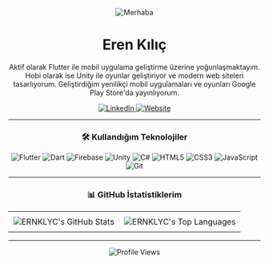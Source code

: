<p align="center">
  <img src="https://capsule-render.vercel.app/api?type=waving-hand&color=808080&height=120&section=header&text=Merhaba!&fontSize=40&fontColor=ffffff" alt="Merhaba" />
</p>

<h1 align="center">Eren Kılıç</h1>

<p align="center">
  Aktif olarak Flutter ile mobil uygulama geliştirme üzerine yoğunlaşmaktayım. Hobi olarak ise Unity ile oyunlar geliştiriyor ve modern web siteleri tasarlıyorum. Geliştirdiğim yenilikçi mobil uygulamaları ve oyunları Google Play Store'da yayınlıyorum.
</p>

<p align="center">
  <a href="https://www.linkedin.com/in/erenklyc/" target="_blank">
    <img src="https://img.shields.io/badge/LinkedIn-0077B5?style=for-the-badge&logo=linkedin&logoColor=white" alt="LinkedIn" />
  </a>
  <a href="https://ernklyc.github.io/" target="_blank">
    <img src="https://img.shields.io/badge/Website-464646?style=for-the-badge&logo=google-chrome&logoColor=white" alt="Website" />
  </a>
</p>

---

<h3 align="center">🛠️ Kullandığım Teknolojiler</h3>
<p align="center">
  <img src="https://img.shields.io/badge/Flutter-02569B?style=for-the-badge&logo=flutter&logoColor=white" alt="Flutter"/>
  <img src="https://img.shields.io/badge/Dart-0175C2?style=for-the-badge&logo=dart&logoColor=white" alt="Dart"/>
  <img src="https://img.shields.io/badge/Firebase-FFCA28?style=for-the-badge&logo=firebase&logoColor=black" alt="Firebase"/>
  <img src="https://img.shields.io/badge/Unity-FFFFFF?style=for-the-badge&logo=unity&logoColor=black" alt="Unity"/>
  <img src="https://img.shields.io/badge/C%23-512BD4?style=for-the-badge&logo=c-sharp&logoColor=white" alt="C#"/>
  <img src="https://img.shields.io/badge/HTML5-E34F26?style=for-the-badge&logo=html5&logoColor=white" alt="HTML5"/>
  <img src="https://img.shields.io/badge/CSS3-1572B6?style=for-the-badge&logo=css3&logoColor=white" alt="CSS3"/>
  <img src="https://img.shields.io/badge/JavaScript-F7DF1E?style=for-the-badge&logo=javascript&logoColor=black" alt="JavaScript"/>
  <img src="https://img.shields.io/badge/Git-F05032?style=for-the-badge&logo=git&logoColor=white" alt="Git"/>
</p>

---

<h3 align="center">📊 GitHub İstatistiklerim</h3>
<table align="center" style="border: none;">
  <tr>
    <td align="center" style="padding: 10px;">
      <img src="https://github-readme-stats.vercel.app/api?username=ERNKLYC&show_icons=true&theme=tokyonight&include_all_commits=true&count_private=true" alt="ERNKLYC's GitHub Stats" />
    </td>
    <td align="center" style="padding: 10px;">
      <img src="https://github-readme-stats.vercel.app/api/top-langs/?username=ERNKLYC&layout=compact&langs_count=8&theme=tokyonight" alt="ERNKLYC's Top Languages" />
    </td>
  </tr>
</table>

---

<p align="center">
  <img src="https://komarev.com/ghpvc/?username=ERNKLYC&label=Profil+Görüntülenme&color=0e75b6&style=flat" alt="Profile Views"/>
</p>
